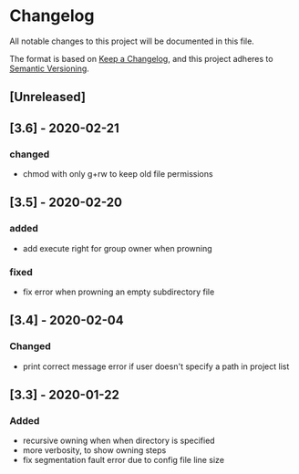 # Changelog

All notable changes to this project will be documented in this file.

The format is based on [Keep a Changelog](https://keepachangelog.com/en/1.0.0/),
and this project adheres to [Semantic Versioning](https://semver.org/spec/v2.0.0.html).

## [Unreleased]

## [3.6] - 2020-02-21

### changed

- chmod with only g+rw to keep old file permissions

## [3.5] - 2020-02-20

### added

- add execute right for group owner when prowning

### fixed

- fix error when prowning an empty subdirectory file

## [3.4] - 2020-02-04

### Changed

- print correct message error if user doesn't specify a path in project list 

## [3.3] - 2020-01-22

### Added

- recursive owning when when directory is specified
- more verbosity, to show owning steps
- fix segmentation fault error due to config file line size 
